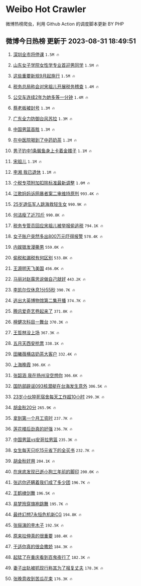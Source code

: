 # Weibo Hot Crawler 



微博热榜爬虫，利用 Github Action 的调度脚本更新 BY PHP 


## 微博今日热榜 更新于 2023-08-31 18:49:51 
1. [深圳全市将停课](https://s.weibo.com/weibo?q=%23%E6%B7%B1%E5%9C%B3%E5%85%A8%E5%B8%82%E5%B0%86%E5%81%9C%E8%AF%BE%23&t=31&band_rank=1&Refer=top) `1.5M 🔥` 

1. [山东女子学院女性学专业首迎男同学](https://s.weibo.com/weibo?q=%23%E5%B1%B1%E4%B8%9C%E5%A5%B3%E5%AD%90%E5%AD%A6%E9%99%A2%E5%A5%B3%E6%80%A7%E5%AD%A6%E4%B8%93%E4%B8%9A%E9%A6%96%E8%BF%8E%E7%94%B7%E5%90%8C%E5%AD%A6%23&t=31&band_rank=2&Refer=top) `1.5M 🔥` 

1. [这些重要新规9月起施行](https://s.weibo.com/weibo?q=%23%E8%BF%99%E4%BA%9B%E9%87%8D%E8%A6%81%E6%96%B0%E8%A7%849%E6%9C%88%E8%B5%B7%E6%96%BD%E8%A1%8C%23&t=31&band_rank=3&Refer=top) `1.5M 🔥` 

1. [税务总局称会对宋祖儿开展税务稽查](https://s.weibo.com/weibo?q=%23%E7%A8%8E%E5%8A%A1%E6%80%BB%E5%B1%80%E7%A7%B0%E4%BC%9A%E5%AF%B9%E5%AE%8B%E7%A5%96%E5%84%BF%E5%BC%80%E5%B1%95%E7%A8%8E%E5%8A%A1%E7%A8%BD%E6%9F%A5%23&t=31&band_rank=4&Refer=top) `1.4M 🔥` 

1. [公交车连续2年为她多等一分钟](https://s.weibo.com/weibo?q=%23%E5%85%AC%E4%BA%A4%E8%BD%A6%E8%BF%9E%E7%BB%AD2%E5%B9%B4%E4%B8%BA%E5%A5%B9%E5%A4%9A%E7%AD%89%E4%B8%80%E5%88%86%E9%92%9F%23&t=31&band_rank=5&Refer=top) `1.4M 🔥` 

1. [蔡老板被封号](https://s.weibo.com/weibo?q=%23%E8%94%A1%E8%80%81%E6%9D%BF%E8%A2%AB%E5%B0%81%E5%8F%B7%23&t=31&band_rank=6&Refer=top) `1.3M 🔥` 

1. [广东全力防御台风苏拉](https://s.weibo.com/weibo?q=%23%E5%B9%BF%E4%B8%9C%E5%85%A8%E5%8A%9B%E9%98%B2%E5%BE%A1%E5%8F%B0%E9%A3%8E%E8%8B%8F%E6%8B%89%23&t=31&band_rank=7&Refer=top) `1.3M 🔥` 

1. [中国男篮首胜](https://s.weibo.com/weibo?q=%23%E4%B8%AD%E5%9B%BD%E7%94%B7%E7%AF%AE%E9%A6%96%E8%83%9C%23&t=31&band_rank=8&Refer=top) `1.3M 🔥` 

1. [在中医院喝到了中药奶茶](https://s.weibo.com/weibo?q=%E5%9C%A8%E4%B8%AD%E5%8C%BB%E9%99%A2%E5%96%9D%E5%88%B0%E4%BA%86%E4%B8%AD%E8%8D%AF%E5%A5%B6%E8%8C%B6&t=31&band_rank=9&Refer=top) `1.2M 🔥` 

1. [男子钓中1条鲅鱼身上卡着金镯子](https://s.weibo.com/weibo?q=%23%E7%94%B7%E5%AD%90%E9%92%93%E4%B8%AD1%E6%9D%A1%E9%B2%85%E9%B1%BC%E8%BA%AB%E4%B8%8A%E5%8D%A1%E7%9D%80%E9%87%91%E9%95%AF%E5%AD%90%23&t=31&band_rank=10&Refer=top) `1.1M 🔥` 

1. [宋祖儿](https://s.weibo.com/weibo?q=%E5%AE%8B%E7%A5%96%E5%84%BF&t=31&band_rank=11&Refer=top) `1.1M 🔥` 

1. [李湘 我已退休](https://s.weibo.com/weibo?q=%E6%9D%8E%E6%B9%98%20%E6%88%91%E5%B7%B2%E9%80%80%E4%BC%91&t=31&band_rank=12&Refer=top) `1.1M 🔥` 

1. [个税专项附加扣除标准最新调整](https://s.weibo.com/weibo?q=%23%E4%B8%AA%E7%A8%8E%E4%B8%93%E9%A1%B9%E9%99%84%E5%8A%A0%E6%89%A3%E9%99%A4%E6%A0%87%E5%87%86%E6%9C%80%E6%96%B0%E8%B0%83%E6%95%B4%23&t=31&band_rank=13&Refer=top) `1.0M 🔥` 

1. [江歌妈妈诉网暴者案二审维持原判](https://s.weibo.com/weibo?q=%23%E6%B1%9F%E6%AD%8C%E5%A6%88%E5%A6%88%E8%AF%89%E7%BD%91%E6%9A%B4%E8%80%85%E6%A1%88%E4%BA%8C%E5%AE%A1%E7%BB%B4%E6%8C%81%E5%8E%9F%E5%88%A4%23&t=31&band_rank=14&Refer=top) `993.4K 🔥` 

1. [25岁退伍军人跳海救轻生女](https://s.weibo.com/weibo?q=%2325%E5%B2%81%E9%80%80%E4%BC%8D%E5%86%9B%E4%BA%BA%E8%B7%B3%E6%B5%B7%E6%95%91%E8%BD%BB%E7%94%9F%E5%A5%B3%23&t=31&band_rank=15&Refer=top) `990.9K 🔥` 

1. [何洁瘦了近70斤](https://s.weibo.com/weibo?q=%23%E4%BD%95%E6%B4%81%E7%98%A6%E4%BA%86%E8%BF%9170%E6%96%A4%23&t=31&band_rank=16&Refer=top) `990.8K 🔥` 

1. [税务专管员回应宋祖儿被举报偷逃税](https://s.weibo.com/weibo?q=%23%E7%A8%8E%E5%8A%A1%E4%B8%93%E7%AE%A1%E5%91%98%E5%9B%9E%E5%BA%94%E5%AE%8B%E7%A5%96%E5%84%BF%E8%A2%AB%E4%B8%BE%E6%8A%A5%E5%81%B7%E9%80%83%E7%A8%8E%23&t=31&band_rank=17&Refer=top) `794.1K 🔥` 

1. [女子账户突然多出800万元吓得报警](https://s.weibo.com/weibo?q=%23%E5%A5%B3%E5%AD%90%E8%B4%A6%E6%88%B7%E7%AA%81%E7%84%B6%E5%A4%9A%E5%87%BA800%E4%B8%87%E5%85%83%E5%90%93%E5%BE%97%E6%8A%A5%E8%AD%A6%23&t=31&band_rank=18&Refer=top) `578.4K 🔥` 

1. [内娱银发漫撕男](https://s.weibo.com/weibo?q=%23%E5%86%85%E5%A8%B1%E9%93%B6%E5%8F%91%E6%BC%AB%E6%92%95%E7%94%B7%23&t=31&band_rank=19&Refer=top) `559.0K 🔥` 

1. [偷税和漏税有何区别](https://s.weibo.com/weibo?q=%23%E5%81%B7%E7%A8%8E%E5%92%8C%E6%BC%8F%E7%A8%8E%E6%9C%89%E4%BD%95%E5%8C%BA%E5%88%AB%23&t=31&band_rank=20&Refer=top) `533.8K 🔥` 

1. [王源明天飞美国](https://s.weibo.com/weibo?q=%23%E7%8E%8B%E6%BA%90%E6%98%8E%E5%A4%A9%E9%A3%9E%E7%BE%8E%E5%9B%BD%23&t=31&band_rank=21&Refer=top) `456.0K 🔥` 

1. [马丽对赵露思说做自己就好](https://s.weibo.com/weibo?q=%E9%A9%AC%E4%B8%BD%E5%AF%B9%E8%B5%B5%E9%9C%B2%E6%80%9D%E8%AF%B4%E5%81%9A%E8%87%AA%E5%B7%B1%E5%B0%B1%E5%A5%BD&t=31&band_rank=22&Refer=top) `443.2K 🔥` 

1. [李凯尔仅休息1分55秒](https://s.weibo.com/weibo?q=%23%E6%9D%8E%E5%87%AF%E5%B0%94%E4%BB%85%E4%BC%91%E6%81%AF1%E5%88%8655%E7%A7%92%23&t=31&band_rank=23&Refer=top) `390.7K 🔥` 

1. [逃出大英博物馆第二集开播](https://s.weibo.com/weibo?q=%E9%80%83%E5%87%BA%E5%A4%A7%E8%8B%B1%E5%8D%9A%E7%89%A9%E9%A6%86%E7%AC%AC%E4%BA%8C%E9%9B%86%E5%BC%80%E6%92%AD&t=31&band_rank=24&Refer=top) `374.7K 🔥` 

1. [腾讯爱奇艺卷起来了](https://s.weibo.com/weibo?q=%23%E8%85%BE%E8%AE%AF%E7%88%B1%E5%A5%87%E8%89%BA%E5%8D%B7%E8%B5%B7%E6%9D%A5%E4%BA%86%23&t=31&band_rank=25&Refer=top) `371.0K 🔥` 

1. [檀健次科目一舞台](https://s.weibo.com/weibo?q=%23%E6%AA%80%E5%81%A5%E6%AC%A1%E7%A7%91%E7%9B%AE%E4%B8%80%E8%88%9E%E5%8F%B0%23&t=31&band_rank=26&Refer=top) `370.3K 🔥` 

1. [王哲林没上场](https://s.weibo.com/weibo?q=%E7%8E%8B%E5%93%B2%E6%9E%97%E6%B2%A1%E4%B8%8A%E5%9C%BA&t=31&band_rank=27&Refer=top) `367.3K 🔥` 

1. [五月天西安抢票](https://s.weibo.com/weibo?q=%E4%BA%94%E6%9C%88%E5%A4%A9%E8%A5%BF%E5%AE%89%E6%8A%A2%E7%A5%A8&t=31&band_rank=28&Refer=top) `338.1K 🔥` 

1. [田曦薇横店奶茶大客户](https://s.weibo.com/weibo?q=%23%E7%94%B0%E6%9B%A6%E8%96%87%E6%A8%AA%E5%BA%97%E5%A5%B6%E8%8C%B6%E5%A4%A7%E5%AE%A2%E6%88%B7%23&t=31&band_rank=29&Refer=top) `332.4K 🔥` 

1. [上海晚霞](https://s.weibo.com/weibo?q=%E4%B8%8A%E6%B5%B7%E6%99%9A%E9%9C%9E&t=31&band_rank=30&Refer=top) `306.6K 🔥` 

1. [张韶涵 我在扬州没空想你](https://s.weibo.com/weibo?q=%E5%BC%A0%E9%9F%B6%E6%B6%B5%20%E6%88%91%E5%9C%A8%E6%89%AC%E5%B7%9E%E6%B2%A1%E7%A9%BA%E6%83%B3%E4%BD%A0&t=31&band_rank=31&Refer=top) `306.6K 🔥` 

1. [国防部辟谣093核潜艇在台海发生意外](https://s.weibo.com/weibo?q=%23%E5%9B%BD%E9%98%B2%E9%83%A8%E8%BE%9F%E8%B0%A3093%E6%A0%B8%E6%BD%9C%E8%89%87%E5%9C%A8%E5%8F%B0%E6%B5%B7%E5%8F%91%E7%94%9F%E6%84%8F%E5%A4%96%23&t=31&band_rank=32&Refer=top) `306.5K 🔥` 

1. [23岁小伙猝死宿舍每天工作超10小时](https://s.weibo.com/weibo?q=%2323%E5%B2%81%E5%B0%8F%E4%BC%99%E7%8C%9D%E6%AD%BB%E5%AE%BF%E8%88%8D%E6%AF%8F%E5%A4%A9%E5%B7%A5%E4%BD%9C%E8%B6%8510%E5%B0%8F%E6%97%B6%23&t=31&band_rank=33&Refer=top) `299.3K 🔥` 

1. [胡金秋20分](https://s.weibo.com/weibo?q=%23%E8%83%A1%E9%87%91%E7%A7%8B20%E5%88%86%23&t=31&band_rank=34&Refer=top) `265.9K 🔥` 

1. [拿到第一个月工资时](https://s.weibo.com/weibo?q=%E6%8B%BF%E5%88%B0%E7%AC%AC%E4%B8%80%E4%B8%AA%E6%9C%88%E5%B7%A5%E8%B5%84%E6%97%B6&t=31&band_rank=35&Refer=top) `237.7K 🔥` 

1. [莲花楼后劲真的好强](https://s.weibo.com/weibo?q=%E8%8E%B2%E8%8A%B1%E6%A5%BC%E5%90%8E%E5%8A%B2%E7%9C%9F%E7%9A%84%E5%A5%BD%E5%BC%BA&t=31&band_rank=36&Refer=top) `236.7K 🔥` 

1. [中国男篮vs安哥拉男篮](https://s.weibo.com/weibo?q=%23%E4%B8%AD%E5%9B%BD%E7%94%B7%E7%AF%AEvs%E5%AE%89%E5%93%A5%E6%8B%89%E7%94%B7%E7%AF%AE%23&t=31&band_rank=37&Refer=top) `235.3K 🔥` 

1. [女生每天只吃15元省下的全买书](https://s.weibo.com/weibo?q=%23%E5%A5%B3%E7%94%9F%E6%AF%8F%E5%A4%A9%E5%8F%AA%E5%90%8315%E5%85%83%E7%9C%81%E4%B8%8B%E7%9A%84%E5%85%A8%E4%B9%B0%E4%B9%A6%23&t=31&band_rank=38&Refer=top) `232.7K 🔥` 

1. [胡金秋好用](https://s.weibo.com/weibo?q=%23%E8%83%A1%E9%87%91%E7%A7%8B%E5%A5%BD%E7%94%A8%23&t=31&band_rank=39&Refer=top) `204.1K 🔥` 

1. [在床底发现已逝小狗三年前的脚印](https://s.weibo.com/weibo?q=%E5%9C%A8%E5%BA%8A%E5%BA%95%E5%8F%91%E7%8E%B0%E5%B7%B2%E9%80%9D%E5%B0%8F%E7%8B%97%E4%B8%89%E5%B9%B4%E5%89%8D%E7%9A%84%E8%84%9A%E5%8D%B0&t=31&band_rank=40&Refer=top) `200.0K 🔥` 

1. [张远你还瞒着我们成了多少团](https://s.weibo.com/weibo?q=%23%E5%BC%A0%E8%BF%9C%E4%BD%A0%E8%BF%98%E7%9E%92%E7%9D%80%E6%88%91%E4%BB%AC%E6%88%90%E4%BA%86%E5%A4%9A%E5%B0%91%E5%9B%A2%23&t=31&band_rank=41&Refer=top) `196.7K 🔥` 

1. [王鹤棣剑舞](https://s.weibo.com/weibo?q=%23%E7%8E%8B%E9%B9%A4%E6%A3%A3%E5%89%91%E8%88%9E%23&t=31&band_rank=42&Refer=top) `196.5K 🔥` 

1. [易梦玲穿旗袍跳舞](https://s.weibo.com/weibo?q=%23%E6%98%93%E6%A2%A6%E7%8E%B2%E7%A9%BF%E6%97%97%E8%A2%8D%E8%B7%B3%E8%88%9E%23&t=31&band_rank=43&Refer=top) `195.7K 🔥` 

1. [最终幻想7永恒危机新CG](https://s.weibo.com/weibo?q=%E6%9C%80%E7%BB%88%E5%B9%BB%E6%83%B37%E6%B0%B8%E6%81%92%E5%8D%B1%E6%9C%BA%E6%96%B0CG&t=31&band_rank=44&Refer=top) `194.8K 🔥` 

1. [张俪演的李木子](https://s.weibo.com/weibo?q=%23%E5%BC%A0%E4%BF%AA%E6%BC%94%E7%9A%84%E6%9D%8E%E6%9C%A8%E5%AD%90%23&t=31&band_rank=45&Refer=top) `192.5K 🔥` 

1. [原来拉伸真的很重要](https://s.weibo.com/weibo?q=%E5%8E%9F%E6%9D%A5%E6%8B%89%E4%BC%B8%E7%9C%9F%E7%9A%84%E5%BE%88%E9%87%8D%E8%A6%81&t=31&band_rank=46&Refer=top) `188.4K 🔥` 

1. [于适你真的很会撒娇](https://s.weibo.com/weibo?q=%E4%BA%8E%E9%80%82%E4%BD%A0%E7%9C%9F%E7%9A%84%E5%BE%88%E4%BC%9A%E6%92%92%E5%A8%87&t=31&band_rank=47&Refer=top) `184.3K 🔥` 

1. [起猛了在重庆看到百鬼夜行了](https://s.weibo.com/weibo?q=%23%E8%B5%B7%E7%8C%9B%E4%BA%86%E5%9C%A8%E9%87%8D%E5%BA%86%E7%9C%8B%E5%88%B0%E7%99%BE%E9%AC%BC%E5%A4%9C%E8%A1%8C%E4%BA%86%23&t=31&band_rank=48&Refer=top) `182.3K 🔥` 

1. [妻子出轨被抓现行称其为了报复丈夫](https://s.weibo.com/weibo?q=%23%E5%A6%BB%E5%AD%90%E5%87%BA%E8%BD%A8%E8%A2%AB%E6%8A%93%E7%8E%B0%E8%A1%8C%E7%A7%B0%E5%85%B6%E4%B8%BA%E4%BA%86%E6%8A%A5%E5%A4%8D%E4%B8%88%E5%A4%AB%23&t=31&band_rank=49&Refer=top) `178.3K 🔥` 

1. [张晚意收到苦瓜花束](https://s.weibo.com/weibo?q=%23%E5%BC%A0%E6%99%9A%E6%84%8F%E6%94%B6%E5%88%B0%E8%8B%A6%E7%93%9C%E8%8A%B1%E6%9D%9F%23&t=31&band_rank=50&Refer=top) `176.3K 🔥` 

